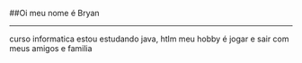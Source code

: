 ##Oi meu nome é Bryan
<hr>
curso informatica 
estou estudando java, htlm
meu hobby é jogar e sair com meus amigos e familia 
